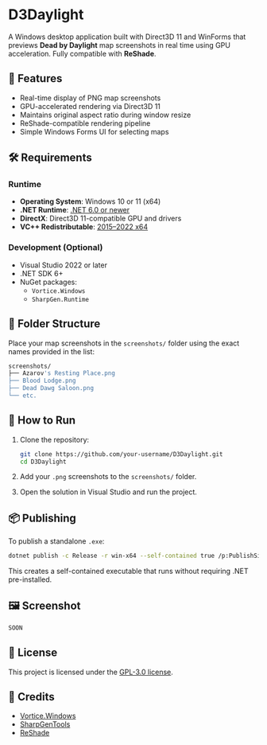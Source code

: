 
# D3Daylight

A Windows desktop application built with Direct3D 11 and WinForms that previews **Dead by Daylight** map screenshots in real time using GPU acceleration. Fully compatible with **ReShade**.

## 📸 Features

- Real-time display of PNG map screenshots
- GPU-accelerated rendering via Direct3D 11
- Maintains original aspect ratio during window resize
- ReShade-compatible rendering pipeline
- Simple Windows Forms UI for selecting maps

## 🛠️ Requirements

### Runtime

- **Operating System**: Windows 10 or 11 (x64)
- **.NET Runtime**: [.NET 6.0 or newer](https://dotnet.microsoft.com/download/dotnet/6.0)
- **DirectX**: Direct3D 11-compatible GPU and drivers
- **VC++ Redistributable**: [2015–2022 x64](https://aka.ms/vs/17/release/vc_redist.x64.exe)

### Development (Optional)

- Visual Studio 2022 or later
- .NET SDK 6+
- NuGet packages:
  - `Vortice.Windows`
  - `SharpGen.Runtime`

## 📁 Folder Structure

Place your map screenshots in the `screenshots/` folder using the exact names provided in the list:

```bash
screenshots/
├── Azarov's Resting Place.png
├── Blood Lodge.png
├── Dead Dawg Saloon.png
└── etc.
```

## 🚀 How to Run

1. Clone the repository:

   ```bash
   git clone https://github.com/your-username/D3Daylight.git
   cd D3Daylight
   ```

2. Add your `.png` screenshots to the `screenshots/` folder.

3. Open the solution in Visual Studio and run the project.

## 📦 Publishing

To publish a standalone `.exe`:

```bash
dotnet publish -c Release -r win-x64 --self-contained true /p:PublishSingleFile=true
```

This creates a self-contained executable that runs without requiring .NET pre-installed.

## 🖼️ Screenshot

```markdown
SOON
```

## 📘 License

This project is licensed under the [GPL-3.0 license](https://github.com/Joolace/D3Daylight/tree/master?tab=GPL-3.0-1-ov-file).

## 🙏 Credits

- [Vortice.Windows](https://github.com/amerkoleci/Vortice.Windows)
- [SharpGenTools](https://github.com/SharpGenTools/SharpGenTools)
- [ReShade](https://github.com/crosire/reshade)
